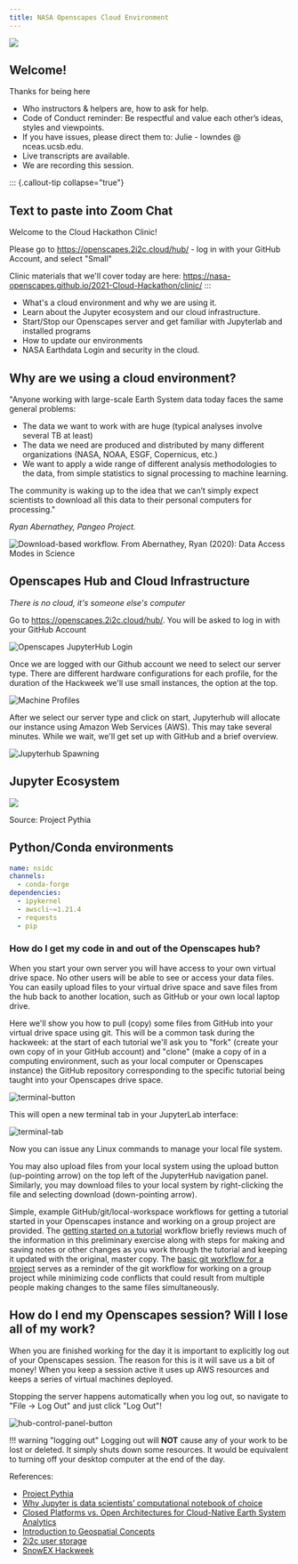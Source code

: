 ```yaml
---
title: NASA Openscapes Cloud Environment
---
```


![](./img/openscapes-2i2c-logo.png)

## Welcome!

Thanks for being here

- Who instructors & helpers are, how to ask for help.
- Code of Conduct reminder: Be respectful and value each other’s ideas, styles and viewpoints.
- If you have issues, please direct them to: Julie - lowndes @ nceas.ucsb.edu.
- Live transcripts are available.
- We are recording this session.

::: {.callout-tip collapse="true"}
## Text to paste into Zoom Chat
Welcome to the Cloud Hackathon Clinic! 

Please go to https://openscapes.2i2c.cloud/hub/ - log in with your GitHub Account, and select "Small"

Clinic materials that we'll cover today are here: https://nasa-openscapes.github.io/2021-Cloud-Hackathon/clinic/
:::

 * What's a cloud environment and why we are using it.
 * Learn about the Jupyter ecosystem and our cloud infrastructure.
 * Start/Stop our Openscapes server and get familiar with Jupyterlab and installed programs
 * How to update our environments
 * NASA Earthdata Login and security in the cloud.


## Why are we using a cloud environment?

"Anyone working with large-scale Earth System data today faces the same general problems:

 * The data we want to work with are huge (typical analyses involve several TB at least)
 * The data we need are produced and distributed by many different organizations (NASA, NOAA, ESGF, Copernicus, etc.)
 * We want to apply a wide range of different analysis methodologies to the data, from simple statistics to signal processing to machine learning.

The community is waking up to the idea that we can’t simply expect scientists to download all this data to their personal computers for processing."

*Ryan Abernathey, Pangeo Project.*

![Download-based workflow. From Abernathey, Ryan (2020): Data Access Modes in Science](https://s3-eu-west-1.amazonaws.com/pfigshare-u-previews/22017009/preview.jpg)




## Openscapes Hub and Cloud Infrastructure

*There is no cloud, it's someone else's computer*

Go to <https://openscapes.2i2c.cloud/hub/>. You will be asked to log in with your GitHub Account

![Openscapes JupyterHub Login](./img/openscapes-hub.png)

Once we are logged with our Github account we need to select our server type. 
There are different hardware configurations for each profile, for the duration of the Hackweek we'll use small instances, the option at the top.

![Machine Profiles](./img/servers.png)

After we select our server type and click on start, Jupyterhub will allocate our instance using Amazon Web Services (AWS). This may take several minutes. While we wait, we'll get set up with GitHub and a brief overview. 

![Jupyterhub Spawning](./img/spawning.png)


## Jupyter Ecosystem

![](https://foundations.projectpythia.org/_images/remote-execution-model.gif)

Source: Project Pythia

## Python/Conda environments

```yaml
name: nsidc
channels:
  - conda-forge
dependencies:
  - ipykernel
  - awscli~=1.21.4
  - requests
  - pip
```

### How do I get my code in and out of the Openscapes hub?

When you start your own server you will have access to your own virtual drive space. No other users will be able to see or access your data files. You can easily upload files to your virtual drive space and save files from the hub back to another location, such as GitHub or your own local laptop drive.

Here we'll show you how to pull (copy) some files from GitHub into your virtual drive space using git. This will be a common task during the hackweek: at the start of each tutorial we'll ask you to "fork" (create your own copy of in your GitHub account) and "clone" (make a copy of in a computing environment, such as your local computer or Openscapes instance) the GitHub repository corresponding to the specific tutorial being taught into your Openscapes drive space.


![terminal-button](https://github.com/uwhackweek/jupyterbook-template/raw/main/book/img/terminal-button.png)

This will open a new terminal tab in your JupyterLab interface:

![terminal-tab](https://github.com/uwhackweek/jupyterbook-template/raw/main/book/img/terminal.png)

Now you can issue any Linux commands to manage your local file system.

You may also upload files from your local system using the upload button (up-pointing arrow) on the top left of the JupyterHub navigation panel. Similarly, you may download files to your local system by right-clicking the file and selecting download (down-pointing arrow).

Simple, example GitHub/git/local-workspace workflows for getting a tutorial started in your Openscapes instance and working on a group project are provided. The [getting started on a tutorial](https://icesat-2hackweek.github.io/learning-resources/tutorials/getting_started) workflow briefly reviews much of the information in this preliminary exercise along with steps for making and saving notes or other changes as you work through the tutorial and keeping it updated with the original, master copy. The [basic git workflow for a project](https://icesat-2hackweek.github.io/learning-resources/projects/example_workflow) serves as a reminder of the git workflow for working on a group project while minimizing code conflicts that could result from multiple people making changes to the same files simultaneously.
<br>

## How do I end my Openscapes session? Will I lose all of my work?

When you are finished working for the day it is important to explicitly log out of your Openscapes session. The reason for this is it will save us a bit of money! When you keep a session active it uses up AWS resources and keeps a series of virtual machines deployed.

Stopping the server happens automatically when you log out, so navigate to "File -> Log Out" and just click "Log Out"!

![hub-control-panel-button](https://github.com/uwhackweek/jupyterbook-template/raw/main/book/img/hub-logout-button.png)

!!! warning "logging out"
    Logging out will **NOT** cause any of your work to be lost or deleted. It simply shuts down some resources. It would be equivalent to turning off your desktop computer at the end of the day.


References:

 * [Project Pythia](https://foundations.projectpythia.org)
 * [Why Jupyter is data scientists’ computational notebook of choice](https://www.nature.com/articles/d41586-018-07196-1)
 * [Closed Platforms vs. Open Architectures for Cloud-Native Earth System Analytics](https://medium.com/pangeo/closed-platforms-vs-open-architectures-for-cloud-native-earth-system-analytics-1ad88708ebb6)
 * [Introduction to Geospatial Concepts](https://datacarpentry.org/organization-geospatial/)
 * [2i2c user storage](https://infrastructure.2i2c.org/en/latest/topic/storage-layer.html)
 * [SnowEX Hackweek](https://snowex-hackweek.github.io/website/intro.html)
